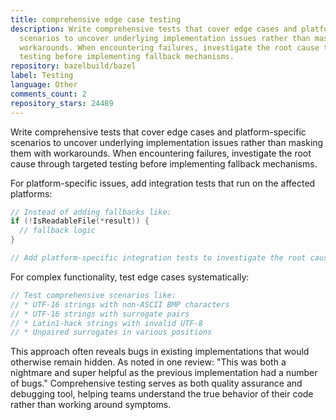 ```yaml
---
title: comprehensive edge case testing
description: Write comprehensive tests that cover edge cases and platform-specific
  scenarios to uncover underlying implementation issues rather than masking them with
  workarounds. When encountering failures, investigate the root cause through targeted
  testing before implementing fallback mechanisms.
repository: bazelbuild/bazel
label: Testing
language: Other
comments_count: 2
repository_stars: 24489
---
```


Write comprehensive tests that cover edge cases and platform-specific scenarios to uncover underlying implementation issues rather than masking them with workarounds. When encountering failures, investigate the root cause through targeted testing before implementing fallback mechanisms.

For platform-specific issues, add integration tests that run on the affected platforms:
```cpp
// Instead of adding fallbacks like:
if (!IsReadableFile(*result)) {
  // fallback logic
}

// Add platform-specific integration tests to investigate the root cause
```

For complex functionality, test edge cases systematically:
```java
// Test comprehensive scenarios like:
// * UTF-16 strings with non-ASCII BMP characters
// * UTF-16 strings with surrogate pairs  
// * Latin1-hack strings with invalid UTF-8
// * Unpaired surrogates in various positions
```

This approach often reveals bugs in existing implementations that would otherwise remain hidden. As noted in one review: "This was both a nightmare and super helpful as the previous implementation had a number of bugs." Comprehensive testing serves as both quality assurance and debugging tool, helping teams understand the true behavior of their code rather than working around symptoms.